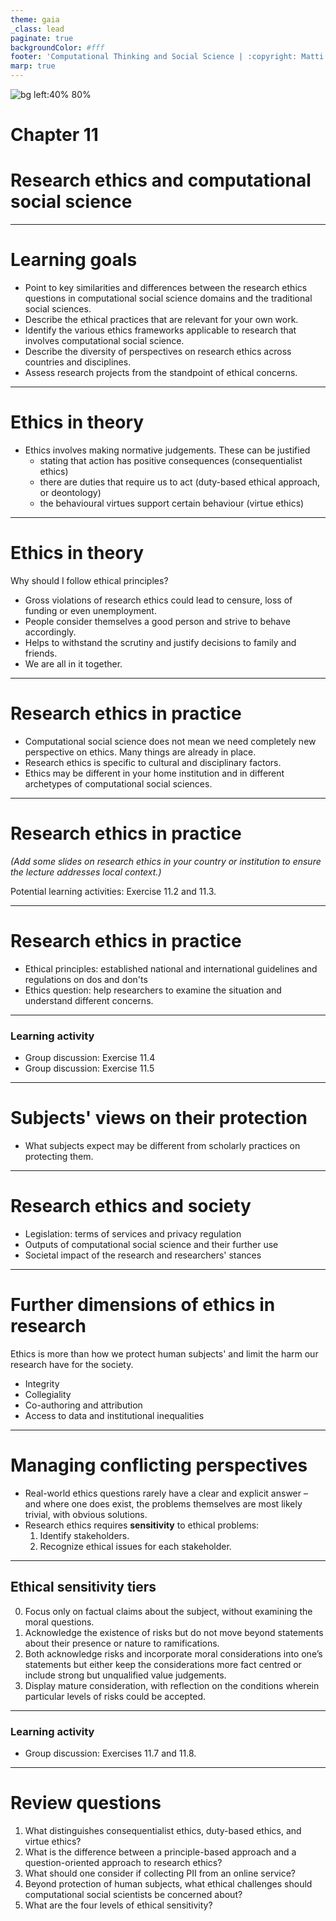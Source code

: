 ```yaml
---
theme: gaia
_class: lead
paginate: true
backgroundColor: #fff
footer: 'Computational Thinking and Social Science | :copyright: Matti Nelimarkka | 2023 | Sage Publishing'
marp: true
---
```


<style>
footer {
  font-size: small;
}
</style>

![bg left:40% 80%](./cover.png)

# Chapter 11
# Research ethics and computational social science

---

# Learning goals

- Point to key similarities and differences between the research ethics questions in
computational social science domains and the traditional social sciences.
- Describe the ethical practices that are relevant for your own work.
- Identify the various ethics frameworks applicable to research that involves computational social science.
- Describe the diversity of perspectives on research ethics across countries and disciplines.
- Assess research projects from the standpoint of ethical concerns.

---

# Ethics in theory

* Ethics involves making normative judgements. These can be justified
  * stating that action has positive consequences (consequentialist ethics)
  * there are duties that require us to act (duty-based ethical approach, or
deontology)
  * the behavioural virtues support certain behaviour (virtue ethics)

---

# Ethics in theory

Why should I follow ethical principles?

* Gross violations of research ethics could lead to censure, loss of funding or even unemployment.
* People consider themselves a good person and strive to behave accordingly.
* Helps to withstand the scrutiny and justify decisions to family and friends.
* We are all in it together.

---

# Research ethics in practice

* Computational social science does not mean we need completely new perspective on ethics. Many things are already in place.
* Research ethics is specific to cultural and disciplinary factors.
* Ethics may be different in your home institution and in different archetypes of computational social sciences.

---

# Research ethics in practice

_(Add some slides on research ethics in your country or institution to ensure the lecture addresses local context.)_

Potential learning activities: Exercise 11.2 and 11.3.

---

# Research ethics in practice

* Ethical principles: established national and international guidelines and regulations on dos and don'ts
* Ethics question: help researchers to examine the situation and understand different concerns.


----

### Learning activity

* Group discussion: Exercise 11.4
* Group discussion: Exercise 11.5


---

# Subjects' views on their protection

* What subjects expect may be different from scholarly practices on protecting them.

---

# Research ethics and society

* Legislation: terms of services and privacy regulation
* Outputs of computational social science and their further use
* Societal impact of the research and researchers' stances

---

# Further dimensions of ethics in research

Ethics is more than how we protect human subjects' and limit the harm our research have for the society.

* Integrity
* Collegiality
* Co-authoring and attribution
* Access to data and institutional inequalities

---

# Managing conflicting perspectives

* Real-world ethics questions rarely have a clear and explicit answer – and where one does exist, the problems themselves are most likely trivial, with obvious solutions.
* Research ethics requires **sensitivity** to ethical problems:
   1. Identify stakeholders.
   1. Recognize ethical issues for each stakeholder.

---

## Ethical sensitivity tiers

0. Focus only on factual claims about the subject, without examining the moral questions.
1. Acknowledge the existence of risks but do not move beyond statements about their presence or nature to ramifications.
1. Both acknowledge risks and incorporate moral considerations into one’s statements but either keep the considerations more fact centred or include strong but unqualified value judgements.
1. Display mature consideration, with reflection on the conditions wherein particular levels of risks could be accepted.

---

### Learning activity

* Group discussion: Exercises 11.7 and 11.8.

---

# Review questions

1. What distinguishes consequentialist ethics, duty-based ethics, and virtue ethics?
1. What is the difference between a principle-based approach and a question-oriented approach to research ethics?
1. What should one consider if collecting PII from an online service?
1. Beyond protection of human subjects, what ethical challenges should computational social scientists be concerned about?
1. What are the four levels of ethical sensitivity?
